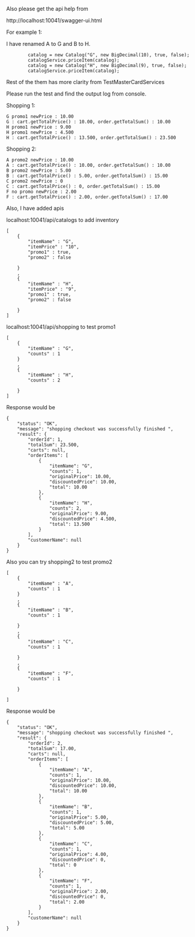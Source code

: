 Also please get the api help from

http://localhost:10041/swagger-ui.html


For example 1:

I have renamed A to G and B to H. 

            catalog = new Catalog("G", new BigDecimal(10), true, false);
            catalogService.priceItem(catalog);
            catalog = new Catalog("H", new BigDecimal(9), true, false);
            catalogService.priceItem(catalog);

Rest of the them has more clarity from TestMasterCardServices

Please run the test and find the output log from console.

Shopping 1:

    G promo1 newPrice : 10.00
    G : cart.getTotalPrice() : 10.00, order.getTotalSum() : 10.00
    H promo1 newPrice : 9.00
    H promo1 newPrice : 4.500
    H : cart.getTotalPrice() : 13.500, order.getTotalSum() : 23.500

Shopping 2:

    A promo2 newPrice : 10.00
    A : cart.getTotalPrice() : 10.00, order.getTotalSum() : 10.00
    B promo2 newPrice : 5.00
    B : cart.getTotalPrice() : 5.00, order.getTotalSum() : 15.00
    C promo2 newPrice : 0
    C : cart.getTotalPrice() : 0, order.getTotalSum() : 15.00
    F no promo newPrice : 2.00
    F : cart.getTotalPrice() : 2.00, order.getTotalSum() : 17.00
    
Also, I have added apis    

localhost:10041/api/catalogs    to add inventory


    [
        {
            "itemName" : "G",
            "itemPrice" : "10",
            "promo1" : true,
            "promo2" : false
            
        }
        ,
        {
            "itemName" : "H",
            "itemPrice" : "9",
            "promo1" : true,
            "promo2" : false
        
        }
	]
    
    
localhost:10041/api/shopping  to test promo1

    [
        {
            "itemName" : "G",
            "counts" : 1
        }
        ,
        {
            "itemName" : "H",
            "counts" : 2
        
        }
    ]

Response would be

    {
        "status": "OK",
        "message": "shopping checkout was successfully finished ",
        "result": {
            "orderId": 1,
            "totalSum": 23.500,
            "carts": null,
            "orderItems": [
                {
                    "itemName": "G",
                    "counts": 1,
                    "originalPrice": 10.00,
                    "discountedPrice": 10.00,
                    "total": 10.00
                },
                {
                    "itemName": "H",
                    "counts": 2,
                    "originalPrice": 9.00,
                    "discountedPrice": 4.500,
                    "total": 13.500
                }
            ],
            "customerName": null
        }
    }    
    

Also you can try shopping2 to test promo2

    [
        {
            "itemName" : "A",
            "counts" : 1
        }
        ,
        {
            "itemName" : "B",
            "counts" : 1
        
        }
        ,
        {
            "itemName" : "C",
            "counts" : 1
        
        }
        ,
        {
            "itemName" : "F",
            "counts" : 1
        
        }
    
    ]    
    
    
Response would be
    
    {
        "status": "OK",
        "message": "shopping checkout was successfully finished ",
        "result": {
            "orderId": 2,
            "totalSum": 17.00,
            "carts": null,
            "orderItems": [
                {
                    "itemName": "A",
                    "counts": 1,
                    "originalPrice": 10.00,
                    "discountedPrice": 10.00,
                    "total": 10.00
                },
                {
                    "itemName": "B",
                    "counts": 1,
                    "originalPrice": 5.00,
                    "discountedPrice": 5.00,
                    "total": 5.00
                },
                {
                    "itemName": "C",
                    "counts": 1,
                    "originalPrice": 4.00,
                    "discountedPrice": 0,
                    "total": 0
                },
                {
                    "itemName": "F",
                    "counts": 1,
                    "originalPrice": 2.00,
                    "discountedPrice": 0,
                    "total": 2.00
                }
            ],
            "customerName": null
        }
    }

    